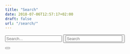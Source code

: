 ```yaml
---
title: "Search"
date: 2018-07-06T12:57:17+02:00
draft: false
url: "/search/"
---
```


<form role="search" method="get" action="https://www.google.com/search">
  <input type="search" placeholder="Search..." value="" name="q" title="Search for:">
  <input type="hidden" name="sitesearch" value="vninja.net">
  <button type="submit" value="Search"/>
</form>

<div class="container">
	<div class="row">
        <div class="col-sm-6 col-sm-offset-3">
            <div id="imaginary_container"> 
                <div class="input-group stylish-input-group">
                    <input type="text" class="form-control"  placeholder="Search" >
                    <span class="input-group-addon">
                        <button type="submit">
                            <span class="glyphicon glyphicon-search"></span>
                        </button>  
                    </span>
                </div>
            </div>
        </div>
	</div>
</div>